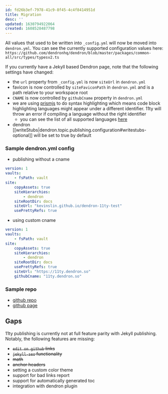 ```yaml
---
id: fd26b3ef-7978-41c9-8f45-4c4f8414951d
title: Migration
desc: ''
updated: 1630794922064
created: 1608528487798
---
```

All values that used to be written into `_config.yml` will now be moved into `dendron.yml`. You can see the currently supported configuration values here: `https://github.com/dendronhq/dendron/blob/master/packages/common-all/src/types/typesv2.ts`

If you currently have a Jekyll based Dendron page, note that the following settings have changed:

- the `url` property from `_config.yml` is now `siteUrl` in `dendron.yml`
- favicon is now controlled by `siteFaviconPath` in `dendron.yml` and is a path relative to your workspace root
- `CNAME` is now controlled by `githubCname` property in `dendron.yml`
- we are using [prismjs](https://prismjs.com/) to do syntax highlighting which means code block highlighting languages might appear under a different identifier. 11ty will throw an error if compiling a language without the right identifier 
  - you can see the list of all supported languages [here](https://prismjs.com/#supported-languages)
- dendron [[writeStubs|dendron.topic.publishing.configuration#writestubs-optional]] will be set to true by default

### Sample dendron.yml config

- publishing without a cname

```yml
version: 1
vaults:
    - fsPath: vault
site:
    copyAssets: true
    siteHierarchies:
        - dendron
    siteRootDir: docs
    siteUrl: "kevinslin.github.io/dendron-11ty-test"
    usePrettyRefs: true
```

- using custom cname

```yml
version: 1
vaults:
    - fsPath: vault
site:
    copyAssets: true
    siteHierarchies:
        - dendron
    siteRootDir: docs
    usePrettyRefs: true
    siteUrl: "https://11ty.dendron.so"
    githubCname: "11ty.dendron.so"
```

### Sample repo

- [github repo](https://github.com/kevinslin/dendron-11ty-test/deployments/activity_log?environment=github-pages)
- [github page](https://kevinslin.github.io/dendron-11ty-test/)

## Gaps

11ty publishing is currently not at full feature parity with Jekyll publishing. Notably, the following features are missing:

- ~~`edit on github` links~~
- ~~`jekyll-seo` functionality~~
- ~~math~~
- ~~anchor headers~~
- setting a custom color theme
- support for bad links report
- support for automatically generated toc
- integration with dendron plugin

